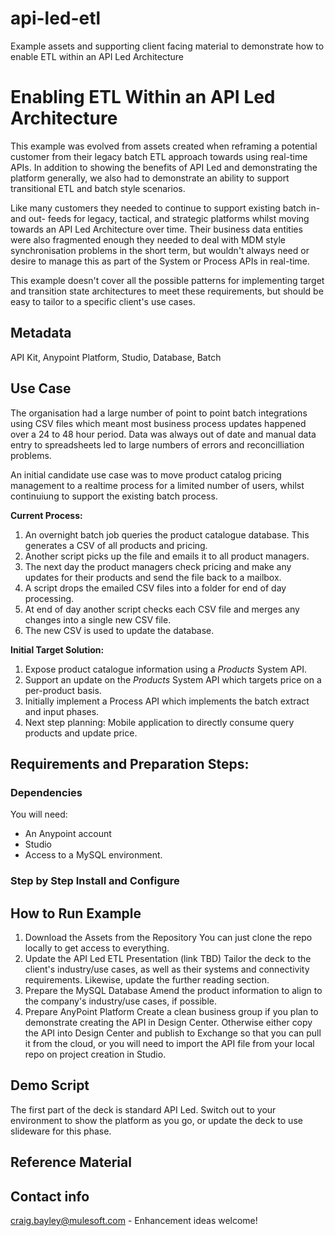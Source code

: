 # api-led-etl
Example assets and supporting client facing material to demonstrate how to enable ETL within an API Led Architecture

# Enabling ETL Within an API Led Architecture

This example was evolved from assets created when reframing a potential customer from their legacy batch ETL approach towards using real-time APIs. In addition to showing the benefits of API Led and demonstrating the platform generally, we also had to demonstrate an ability to support transitional ETL and batch style scenarios.

Like many customers they needed to continue to support existing batch in- and out- feeds for legacy, tactical, and strategic platforms whilst moving towards an API Led Architecture over time. Their business data entities were also fragmented enough they needed to deal with MDM style synchronisation problems in the short term, but wouldn't always need or desire to manage this as part of the System or Process APIs in real-time. 

This example doesn't cover all the possible patterns for implementing target and transition state architectures to meet these requirements, but should be easy to tailor to a specific client's use cases.

## Metadata 
API Kit, Anypoint Platform, Studio, Database, Batch

## Use Case 
The organisation had a large number of point to point batch integrations using CSV files which meant most business process updates happened over a 24 to 48 hour period. Data was always out of date and manual data entry to spreadsheets led to large numbers of errors and reconcilliation problems. 

An initial candidate use case was to move product catalog pricing management to a realtime process for a limited number of users, whilst continuiung to support the existing batch process. 

**Current Process:**
1. An overnight batch job queries the product catalogue database. This generates a CSV of all products and pricing.
1. Another script picks up the file and emails it to all product managers.
1. The next day the product managers check pricing and make any updates for their products and send the file back to a mailbox.
1. A script drops the emailed CSV files into a folder for end of day processing.
1. At end of day another script checks each CSV file and merges any changes into a single new CSV file.
1. The new CSV is used to update the database.

**Initial Target Solution:**
1. Expose product catalogue information using a *Products* System API.
1. Support an update on the *Products* System API which targets price on a per-product basis.
1. Initially implement a Process API which implements the batch extract and input phases.
1. Next step planning: Mobile application to directly consume query products and update price.

## Requirements and Preparation Steps:
### Dependencies
You will need:
* An Anypoint account
* Studio
* Access to a MySQL environment.
### Step by Step Install and Configure 

## How to Run Example
1. Download the Assets from the Repository
You can just clone the repo locally to get access to everything. 
1. Update the API Led ETL Presentation (link TBD)
Tailor the deck to the client's industry/use cases, as well as their systems and connectivity requirements. Likewise, update the further reading section.
1. Prepare the MySQL Database
Amend the product information to align to the company's industry/use cases, if possible.
1. Prepare AnyPoint Platform
Create a clean business group if you plan to demonstrate creating the API in Design Center. Otherwise either copy the API into Design Center and publish to Exchange so that you can pull it from the cloud, or you will need to import the API file from your local repo on project creation in Studio.

## Demo Script
The first part of the deck is standard API Led. Switch out to your environment to show the platform as you go, or update the deck to use slideware for this phase.



## Reference Material


## Contact info
craig.bayley@mulesoft.com - Enhancement ideas welcome!
